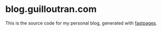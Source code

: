 # blog.guilloutran.com

This is the source code for my personal blog, generated with [fastpages](https://github.com/fastai/fastpages).
